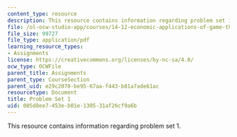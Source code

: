 ```yaml
---
content_type: resource
description: This resource contains information regarding problem set 1.
file: /ol-ocw-studio-app/courses/14-12-economic-applications-of-game-theory-fall-2012/005d8ee7453eb01e130531af26cf9a6b_MIT14_12F12_pset1.pdf
file_size: 99727
file_type: application/pdf
learning_resource_types:
- Assignments
license: https://creativecommons.org/licenses/by-nc-sa/4.0/
ocw_type: OCWFile
parent_title: Assignments
parent_type: CourseSection
parent_uid: e29c2070-be95-67aa-f443-b81a7ade61ac
resourcetype: Document
title: Problem Set 1
uid: 005d8ee7-453e-b01e-1305-31af26cf9a6b
---
```

This resource contains information regarding problem set 1.